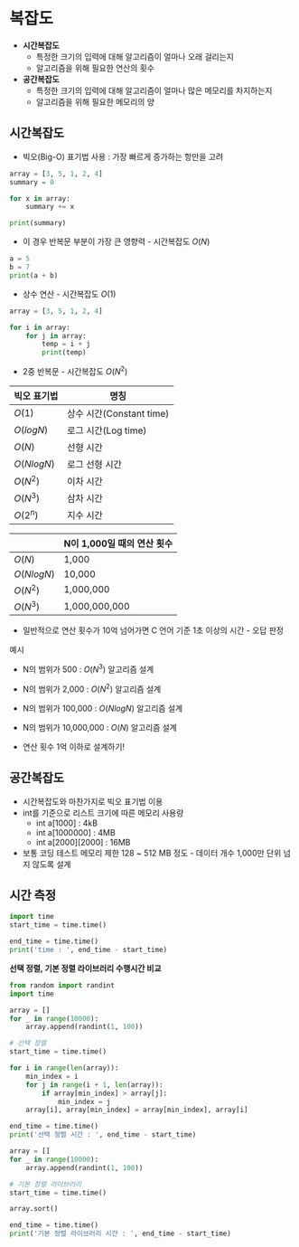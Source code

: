# 복잡도
- **시간복잡도**
    - 특정한 크기의 입력에 대해 알고리즘이 얼마나 오래 걸리는지
    - 알고리즘을 위해 필요한 연산의 횟수
- **공간복잡도**    
    - 특정한 크기의 입력에 대해 알고리즘이 얼마나 많은 메모리를 차지하는지
    - 알고리즘을 위해 필요한 메모리의 양

## 시간복잡도
- 빅오(Big-O) 표기법 사용 : 가장 빠르게 증가하는 항만을 고려
```python
array = [3, 5, 1, 2, 4]
summary = 0

for x in array:
    summary += x

print(summary)
```
- 이 경우 반복문 부분이 가장 큰 영향력 - 시간복잡도 $O(N)$
```python
a = 5
b = 7
print(a + b)
```
- 상수 연산 - 시간복잡도 $O(1)$
```python
array = [3, 5, 1, 2, 4]

for i in array:
    for j in array:
        temp = i + j
        print(temp)
```
- 2중 반복문 - 시간복잡도 $O(N^2)$

|빅오 표기법|명칭|
|---|---|
|$O(1)$|상수 시간(Constant time)|
|$O(logN)$|로그 시간(Log time)|
|$O(N)$|선형 시간|
|$O(NlogN)$|로그 선형 시간|
|$O(N^2)$|이차 시간|
|$O(N^3)$|삼차 시간|
|$O(2^n)$|지수 시간|

||N이 1,000일 때의 연산 횟수|
|---|---|
|$O(N)$|1,000|
|$O(NlogN)$|10,000|
|$O(N^2)$|1,000,000|
|$O(N^3)$|1,000,000,000|

- 일반적으로 연산 횟수가 10억 넘어가면 C 언어 기준 1초 이상의 시간 - 오답 판정

예시
- N의 범위가 500 : $O(N^3)$ 알고리즘 설계
- N의 범위가 2,000 : $O(N^2)$ 알고리즘 설계
- N의 범위가 100,000 : $O(NlogN)$ 알고리즘 설계
- N의 범위가 10,000,000 : $O(N)$ 알고리즘 설계

- 연산 횟수 1억 이하로 설계하기!

## 공간복잡도
- 시간복잡도와 마찬가지로 빅오 표기법 이용
- int를 기준으로 리스트 크기에 따른 메모리 사용량
    - int a[1000] : 4kB
    - int a[1000000] : 4MB
    - int a[2000][2000] : 16MB
- 보통 코딩 테스트 메모리 제한 128 ~ 512 MB 정도 - 데이터 개수 1,000만 단위 넘지 않도록 설계

## 시간 측정
```python
import time
start_time = time.time()

end_time = time.time()
print('time : ', end_time - start_time)
```

**선택 정렬, 기본 정렬 라이브러리 수행시간 비교**
```python
from random import randint
import time

array = []
for _ in range(10000):
    array.append(randint(1, 100))

# 선택 정렬
start_time = time.time()

for i in range(len(array)):
    min_index = i
    for j in range(i + 1, len(array)):
        if array[min_index] > array[j]:
            min_index = j
    array[i], array[min_index] = array[min_index], array[i]

end_time = time.time()
print('선택 정렬 시간 : ', end_time - start_time)

array = []
for _ in range(10000):
    array.append(randint(1, 100))

# 기본 정렬 라이브러리
start_time = time.time()

array.sort()

end_time = time.time()
print('기본 정렬 라이브러리 시간 : ', end_time - start_time)